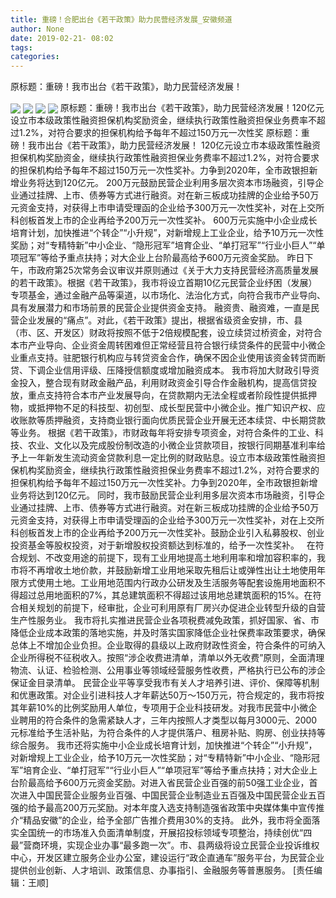```yaml
---
title: 重磅！合肥出台《若干政策》助力民营经济发展_安徽频道
author: None
date: 2019-02-21- 08:02
tags: 
categories: 
---
```

原标题：重磅！我市出台《若干政策》，助力民营经济发展！
<!-- more -->
                
<img align="center" border="0" src="http://p3.ifengimg.com/a/2019_08/e4e4daec1f542ed_size24_w600_h418.jpg" />
                
<img align="center" border="0" src="http://p1.ifengimg.com/a/2019_08/ff8ea4048190775_size36_w600_h300.jpg" />
            
<img align="center" border="0" src="http://p3.ifengimg.com/a/2019_08/bbb0e538c409214_size46_w884_h600.jpg" />
<img align="center" border="0" src="http://p2.ifengimg.com/a/2016/0810/204c433878d5cf9size1_w16_h16.png" />
原标题：重磅！我市出台《若干政策》，助力民营经济发展！120亿元设立市本级政策性融资担保机构奖励资金，继续执行政策性融资担保业务费率不超过1.2%，对符合要求的担保机构给予每年不超过150万元一次性奖
原标题：重磅！我市出台《若干政策》，助力民营经济发展！
120亿元设立市本级政策性融资担保机构奖励资金，继续执行政策性融资担保业务费率不超过1.2%，对符合要求的担保机构给予每年不超过150万元一次性奖补。力争到2020年，全市政银担新增业务将达到120亿元。
200万元鼓励民营企业利用多层次资本市场融资，引导企业通过挂牌、上市、债券等方式进行融资。对在新三板成功挂牌的企业给予50万元资金支持，对获得上市申请受理函的企业给予300万元一次性奖补，对在上交所科创板首发上市的企业再给予200万元一次性奖补。
600万元实施中小企业成长培育计划，加快推进“个转企”“小升规”，对新增规上工业企业，给予10万元一次性奖励；对“专精特新”中小企业、“隐形冠军”培育企业、“单打冠军”“行业小巨人”“单项冠军”等给予重点扶持；对大企业上台阶最高给予600万元资金奖励。
昨日下午，市政府第25次常务会议审议并原则通过《关于大力支持民营经济高质量发展的若干政策》。根据《若干政策》，我市将设立首期10亿元民营企业纾困（发展）专项基金，通过金融产品等渠道，以市场化、法治化方式，向符合我市产业导向、具有发展潜力和市场前景的民营企业提供资金支持。
融资贵、融资难，一直是民营企业发展的“痛点”。对此，《若干政策》提出，根据省级资金安排，市、县（市、区、开发区）财政将按照不低于2倍规模配套，设立续贷过桥资金，对符合本市产业导向、企业资金周转困难但正常经营且符合银行续贷条件的民营中小微企业重点支持。驻肥银行机构应与转贷资金合作，确保不因企业使用该资金转贷而断贷、下调企业信用评级、压降授信额度或增加融资成本。
我市将加大财政引导资金投入，整合现有财政金融产品，利用财政资金引导合作金融机构，提高信贷投放，重点支持符合本市产业发展导向，在贷款期内无法全程或者阶段性提供抵押物，或抵押物不足的科技型、初创型、成长型民营中小微企业。推广知识产权、应收账款等质押融资，支持商业银行面向优质民营企业开展无还本续贷、中长期贷款等业务。
根据《若干政策》，市财政每年将安排专项资金，对符合条件的工业、科技、农业、文化以及完成股份制改造的小微企业贷款项目，按银行同期基准利率给予上一年新发生流动资金贷款利息一定比例的财政贴息。设立市本级政策性融资担保机构奖励资金，继续执行政策性融资担保业务费率不超过1.2%，对符合要求的担保机构给予每年不超过150万元一次性奖补。力争到2020年，全市政银担新增业务将达到120亿元。
同时，我市鼓励民营企业利用多层次资本市场融资，引导企业通过挂牌、上市、债券等方式进行融资。对在新三板成功挂牌的企业给予50万元资金支持，对获得上市申请受理函的企业给予300万元一次性奖补，对在上交所科创板首发上市的企业再给予200万元一次性奖补。鼓励企业引入私募股权、创业投资基金等股权投资，对于新增股权投资额达到标准的，给予一次性奖补。
 
在符合规划、不改变用途的前提下，现有工业用地提高土地利用率和增加容积率的，我市将不再增收土地价款，并鼓励新增工业用地采取先租后让或弹性出让土地使用年限方式使用土地。工业用地范围内行政办公研发及生活服务等配套设施用地面积不得超过总用地面积的7%，其总建筑面积不得超过该用地总建筑面积的15%。在符合相关规划的前提下，经审批，企业可利用原有厂房兴办促进企业转型升级的自营生产性服务业。
我市将扎实推进民营企业各项税费减免政策，抓好国家、省、市降低企业成本政策的落地实施，并及时落实国家降低企业社保费率政策要求，确保总体上不增加企业负担。企业取得的县级以上政府财政性资金，符合条件的可纳入企业所得税不征税收入。按照“涉企收费进清单，清单以外无收费”原则，全面清理物流、认证、检验检测、公用事业等领域经营服务性收费，严格执行已公布的涉企保证金目录清单。
民营企业平等享受我市有关人才培养引进、评价、保障等机制和优惠政策。对企业引进科技人才年薪达50万～150万元，符合规定的，我市将按其年薪10%的比例奖励用人单位，专项用于企业科技研发。对我市民营中小微企业聘用的符合条件的急需紧缺人才，三年内按照人才类型以每月3000元、2000元标准给予生活补贴，为符合条件的人才提供落户、租房补贴、购房、创业扶持等综合服务。
我市还将实施中小企业成长培育计划，加快推进“个转企”“小升规”，对新增规上工业企业，给予10万元一次性奖励；对“专精特新”中小企业、“隐形冠军”培育企业、“单打冠军”“行业小巨人”“单项冠军”等给予重点扶持；对大企业上台阶最高给予600万元资金奖励。对进入省民营企业百强的前50强工业企业，首次进入中国民营企业服务业百强、中国民营企业制造业五百强及中国民营企业五百强的给予最高200万元奖励。对本年度入选支持制造强省政策中央媒体集中宣传推介“精品安徽”的企业，给予全部广告推介费用30%的支持。
此外，我市将全面落实全国统一的市场准入负面清单制度，开展招投标领域专项整治，持续创优“四最”营商环境，实现企业办事“最多跑一次”。市、县两级将设立民营企业投诉维权中心，开发区建立服务企业办公室，建设运行“政企直通车”服务平台，为民营企业提供创业创新、人才培训、政策信息、办事指引、金融服务等普惠服务。
[责任编辑：王顺]
            
